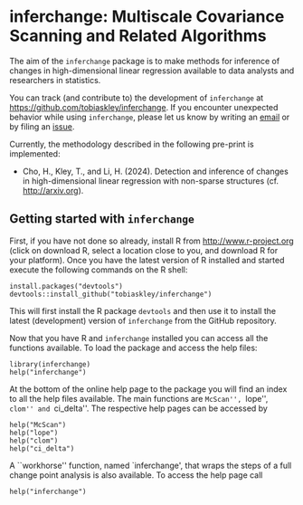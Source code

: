 # inferchange: Multiscale Covariance Scanning and Related Algorithms

The aim of the `inferchange` package is to make methods for inference of
changes in high-dimensional linear regression available to data analysts and
researchers in statistics.

You can track (and contribute to) the development of `inferchange` at https://github.com/tobiaskley/inferchange. If you encounter unexpected behavior
while using `inferchange`, please let us know by writing an [email](mailto:tobias.kley@uni-goettingen.de) or by filing an [issue](http://github.com/tobiaskley/inferchange/issues).

Currently, the methodology described in the following pre-print is implemented:

* Cho, H., Kley, T., and Li, H. (2024). Detection and inference of changes in
  high-dimensional linear regression with non-sparse structures
  (cf. http://arxiv.org).


## Getting started with ``inferchange``

First, if you have not done so already, install R from http://www.r-project.org
(click on download R, select a location close to you, and download R for your
platform). Once you have the latest version of R installed and started execute
the following commands on the R shell:

 ```
 install.packages("devtools")
 devtools::install_github("tobiaskley/inferchange")
 ```

This will first install the R package ``devtools`` and then use it to install
the latest (development) version of ``inferchange`` from the GitHub repository.

Now that you have R and ``inferchange`` installed you can access all the
functions available. To load the package and access the help files:

```
library(inferchange)
help("inferchange")
```

At the bottom of the online help page to the package you will find an index to
all the help files available. The main functions are ``McScan'', ``lope'',
``clom'' and ``ci_delta''. The respective help pages can be accessed by

```
help("McScan")
help("lope")
help("clom")
help("ci_delta")
```

A ``workhorse'' function, named `inferchange', that wraps the steps of a full
change point analysis is also available. To access the help page call

```
help("inferchange")
```
